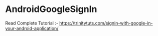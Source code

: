 # AndroidGoogleSignIn
Read Complete Tutorial :- https://trinitytuts.com/signin-with-google-in-your-android-application/
